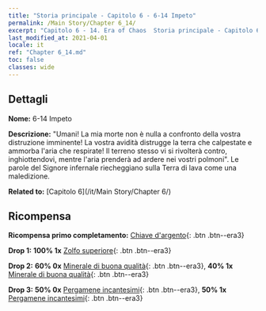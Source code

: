 ```yaml
---
title: "Storia principale - Capitolo 6 - 6-14 Impeto"
permalink: /Main Story/Chapter 6_14/
excerpt: "Capitolo 6 - 14. Era of Chaos  Storia principale - Capitolo 6_14. 6-14 Impeto"
last_modified_at: 2021-04-01
locale: it
ref: "Chapter 6_14.md"
toc: false
classes: wide
---
```


## Dettagli

 **Nome:** 6-14 Impeto

 **Descrizione:** \"Umani! La mia morte non è nulla a confronto della vostra distruzione imminente! La vostra avidità distrugge la terra che calpestate e ammorba l'aria che respirate! Il terreno stesso vi si rivolterà contro, inghiottendovi, mentre l'aria prenderà ad ardere nei vostri polmoni\". Le parole del Signore infernale riecheggiano sulla Terra di lava come una maledizione.

 **Related to:** [Capitolo 6](/it/Main Story/Chapter 6/)

## Ricompensa

 **Ricompensa primo completamento:** [Chiave d'argento](/it/Items/con_693/){: .btn .btn--era3}

 **Drop 1:** **100% 1x** [Zolfo superiore](/it/Items/mat_22/){: .btn .btn--era3}

 **Drop 2:** **60% 0x** [Minerale di buona qualità](/it/Items/mat_12/){: .btn .btn--era3}, **40% 1x** [Minerale di buona qualità](/it/Items/mat_12/){: .btn .btn--era3}

 **Drop 3:** **50% 0x** [Pergamene incantesimi](/it/Items/con_694/){: .btn .btn--era3}, **50% 1x** [Pergamene incantesimi](/it/Items/con_694/){: .btn .btn--era3}

